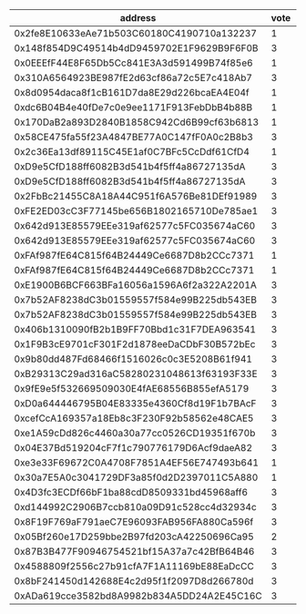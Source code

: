 address|vote|timestamp|signature
---|---|---|---
0x2fe8E10633eAe71b503C60180C4190710a132237|1|1600182931|0xc0a3185346ca4852e5f06fa44495681214f4df26800c53a24775c6414b2608c96f77c940e580d3161ae6b0da332f5829c7d7943aa5eb87b746d89081a1bf73291b
0x148f854D9C49514b4dD9459702E1F9629B9F6F0B|3|1600183517|0x80b8bd65c8c14066e0583e780272975c5041a97c7f991694fb5d8e7cd565464e073ab5d373b8776a625c4652ef293f55079bfffe8cc323095fd0dfa294bc77bf1b
0x0EEEfF44E8F65Db5Cc841E3A3d591499B74f85e6|1|1600183552|0x3cddb0abe7275a2b24dd3d40f718e81c4d87b2d14e3b109fdb784a6cb1cc89d44c8f238782481eb640206630558a96ac47b55dd55a208a5fa611cbdb48b324001c
0x310A6564923BE987fE2d63cf86a72c5E7c418Ab7|3|1600183609|0x986cbac34fef75948db049567f028ef91433bcecaa36cdbdd3b75b28d8385efc5e0c66285762803bee907b18756177d3f64f464b37841ca9f85418cfdbe4e1b91b
0x8d0954daca8f1cB161D7da8E29d226bcaEA4E04f|1|1600184260|0x52012d8d2f75ad5143fc7831498af867f177f87a13de2ec36c07a394b230af936ba77541c9456effc6395d3c0e49a1ea1e2a11c38ba457a489528c0f591949ae1c
0xdc6B04B4e40fDe7c0e9ee1171F913FebDbB4b88B|1|1600184810|0x6a9e259f2281a01d63cb27c5f10e2b0bd4be848d544f447011e9edc0a4eefedf4a9635a0a84d45b914c8b8091559684c9170d50d82f6e6db4ad0c29dba76d4941c
0x170DaB2a893D2840B1858C942Cd6B99cf63b6813|1|1600185133|0x9cfc354ec1fa1647ea1044c685f156c1a1a3372aea76cbf0c7c265d6777c41ff214a014b76a6bd605250441bc4d09461166bcebe11922a6a779f70bca35af6eb1b
0x58CE475fa55f23A4847BE77A0C147fF0A0c2B8b3|3|1600185207|0xe6d06964168ed6431486058b5838011d176ff50623a0be98c2f8aaa6ee0caac108d80c42d7832bcc339691019378096c7f6105b157415fc983d1dcc44fa8980b1c
0x2c36Ea13df89115C45E1af0C7BFc5CcDdf61CfD4|1|1600185213|0x1e54277936b840b48dae2c649f8e4ab37b8b866218859bc88b1644827a8504092a89f44db27654a4177136a8fa49a9d9273682f0ac59a802a2b58ceeb82b049f1b
0xD9e5CfD188ff6082B3d541b4f5ff4a86727135dA|3|1600185642|0xccbdb031cb0fd4d5d237c6284ba0dcf731a811b1adba9bf3a26c1a47bf136e527cda9be2a8b2ba1d29070aeebb436f948da90d93fe3c733c8eec4240e758e95a1c
0xD9e5CfD188ff6082B3d541b4f5ff4a86727135dA|3|1600185803|0x6360691d37d3cbd028695b5ae21c19c6e947203c8258e8f7836ebec417765b5b05b99a97c11238e29cdfc23f8bfbbe20936fb54a11bf1fcea951ee495f03d2931c
0x2FbBc21455C8A18A44C951f6A576Be81DEf91989|3|1600186140|0x4befcae7412686e25b2bcb52a9cb664b823e03bf93cb8c97158a231eee0991600bd99c72db5efd65ba3c66289f44ca274a8ede41e9abd51f98f646d8288671ec1b
0xFE2ED03cC3F77145be656B1802165710De785ae1|3|1600188147|0xd2a40f85509a50dcb132a70e7853fa60de3a6d004e0737b1801077a050adde4c056c625b109f7e4e46a6b2aa9414da9641cceea1fc5dd5935ca1a99c8e148e701b
0x642d913E85579EEe319af62577c5FC035674aC60|3|1600189305|0x9d5bbef7d125cc19995fe429837268a0cff5d8512116da3a507795fa1b034f2316ccb5b7f2445550a87cffb8673d1c7dfea47072b5ef46361ec90860b288c76c1b
0x642d913E85579EEe319af62577c5FC035674aC60|3|1600189468|0x3652ec9aee916c0d422944218de9a767e5e71dbc81b95675da71b7e51c68ec2d6b6707d949cc09eae87cb9295f49ae58dd2049e2a80bc42164eb5e318b181c311c
0xFAf987fE64C815f64B24449Ce6687D8b2CCc7371|1|1600189584|0x358164810d8a96de8b7046b1b80f8f3cc13fe2c1a82b0d22ec39439a2e226ccd79428a27c1144d8c32047abe285e653d8cef5be65a3e5260ad8035bea4114a1b1c
0xFAf987fE64C815f64B24449Ce6687D8b2CCc7371|1|1600189726|0x0cba1d063ac60f28fddf8d5146986c85fe9a7b6161959c79f743b96044f527532a17693c37b54bf0a79d3bea55e0d34067f328b6339ca40ad72c8b1da59784c31b
0xE1900B6BCF663BFa16056a1596A6f2a322A2201A|3|1600195772|0x28ea319a5172304ba936b37f637c2f9bb4b6924a98594a4af03bb92bd62d0cfc20e331f593b60e46ea3ec40da3bfba9a0604d3a28bfaafaea21e1fa10637e3ab1b
0x7b52AF8238dC3b01559557f584e99B225db543EB|3|1600199926|0x1ef88568b2ecf934dd909622c0296dd94b53e6e648b563d8fa89c25142165a320003444de9803ba9e463c74f96d2eb444c43e26c6c9ef67a6833b628100e1d761b
0x7b52AF8238dC3b01559557f584e99B225db543EB|3|1600200024|0xc10428fb46c8e51243352cc9519cafc104e14390a4232d81d9550e4dd90ff11d36919c22a07133b9198fcf3651dd21764725757e648657f804ca64dbd6e3f1921b
0x406b1310090fB2b1B9FF70Bbd1c31F7DEA963541|3|1600204159|0xa4ae0de91eca5ba9034e4ae459d9bba9ddf0099d749e88042d6c76e8e84e83ec24e52bbcd3b9852090a7055dbebefb1ef0e2220b62a112920d41dd799a8e04011c
0x1F9B3cE9701cF301F2d1878eeDaCDbF30B572bEc|3|1600209427|0x51dee24adc444ac09eaf15b89a0298cabd41a4c55fd951a8390b477c82a9b88f4f7402aa6eb6b7895488517eda4f6976e64858977247f6025ff0893bdacdf0d51b
0x9b80dd487Fd68466f1516026c0c3E5208B61f941|3|1600211765|0x49b653b824af81280b81c928bd0f5b49c3b2db7a86a5190b93edec422227095c5d30be990d35faff9243dd6b403a9c9158cdad19c0e4d8e742d1735dfa5dc14f1b
0xB29313C29ad316aC58280231048613f63193F33E|3|1600217259|0x081d01e3fd2b0de748cf13b25e651207e14657169829e695fe19ae603d0145a351ec613cbc0685e2dc3e2d7130554e8e459636e368ce5ff492c7dca24c97da651c
0x9fE9e5f532669509030E4fAE68556B855efA5179|3|1600217652|0xf270b64ed08f83149f0479b37e4e1e77c31265729a300633fb5c948311c6fbed6392ea961b5a7013f5183f83895e459e39f57cb516084f0f2babe4ab92109bfe1b
0xD0a644446795B04E83335e4360Cf8d19F1b7BAcF|3|1600219277|0x3bc8f466a9b79576377ae944614b685cba6047005f7cee8646e8301c8799bcf63099e447fe9e7463e5f8ee0d2d82dc53514d81be2fabbdf023d9c76e6af36c6f1c
0xcefCcA169357a18Eb8c3F230F92b58562e48CAE5|3|1600220372|0x8b801a7696b6647c15d90942e0856adb16aa9353765e701dd12c8c7d393ff21c2b249cf24eabe6de414d272a425c41102750d1614b3f15848ca344cb37c657ac1c
0xe1A59cDd826c4460a30a77cc0526CD19351f670b|3|1600220985|0x757d698dc9f10a8325e6fa74fc9489a90a9662db987b32b618f081202937bcc512f66990cf9ed10990097cca117802cfaf7a1ec4d33120680bae9cd100e8c0b71b
0x04E37Bd519204cF7f1c790776179D6Acf9daeA82|3|1600231371|0x0e5a18827f10e6ffc223b14daae98c5e5e1f0b8246ecfd9493d0350e98ee555367c071684ae6ccb0deb7884d649acad9fe3a17446ee261e322990adad5ded5131b
0xe3e33F69672C0A4708F7851A4EF56E747493b641|1|1600235605|0x89899d2825dfa9dda492b9fb96daea3b57d30c633082182ac8156210a375b34751e63e6221f4a2387525c40ab19af4c3fcd8ce15a4dd631b04baa052629ed3e51b
0x30a7E5A0c3041729DF3a85f0d2D2397011C5A880|1|1600236858|0x778aac5f11d39ea1bd1cda3212fbffb405cf615c80be92dec2fdcdb28d107d917871a5480bdc2b9de0a0e87f3ec02b72ad3c72d6d65b9ff747a8ce11abef3e841c
0x4D3fc3ECDf66bF1ba88cdD8509331bd45968aff6|3|1600237379|0x4c04ee32a5967cb3b2f96a215f1640cb362c31b799c357d54e3ce79b747450ab697c2468c10635b229cc8eca24520cceef00f2c9dd22ddd8007317a55e2b24ca1b
0xd144992C2906B7ccb810a09D91c528cc4d32934c|3|1600242615|0xadffd63412f78d085871c0a4ec19772c744e2ea120d0a2d73773da0a43e435df04a9f7bf8e0b6dc31e780772b88b435307dc93500eb2ab9a8e7df3719f36ca161b
0x8F19F769aF791aeC7E96093FAB956FA880Ca596f|3|1600243958|0x7d1907f51bc5210cfe5d74a5cf7753fd3343de46c807d7d9e5e7c01de9dd63a162d53d3f79627495d4700296eaa220472d1abf8f6abb185ad95fdc8e4e1c99e01b
0x05Bf260e17D259bbe2B97fd203cA42250696Ca95|2|1600244123|0xaa373483075ea841f7c6d7bd82eb527f75cd73b171ce790b2a14ec43cc9f1a00697ac09c67f144e1247acef5e2b91635653c24581969546de620096e5c3bbcda1b
0x87B3B477F90946754521bf15A37a7c42BfB64B46|3|1600244551|0x19dde0ecb726b3dce6a177df1f49a4af724d6f183f9265243f7a883c57ec07a26803017e5d40635ce1fb20f757b476ac8a248b57cb31cca18bfbf7a6b8e88f9f1b
0x4588809f2556c27b91cfA7F1A11169bE88EaDcCC|3|1600251444|0xf2680fc7e8b6ed93bacd8f59bf73b39b451af1936d50e531952ddfae8b568f537c12c25283514bed9f7829f19f54731c5548b1a8ff5ddd8e2d39ddab7ed901cb1c
0x8bF241450d142688E4c2d95f1f2097D8d266780d|3|1600256194|0xcb19d8765428e1f82bf90e67531b93568ad2506a1b1e33a08cc658cb85f023927aa67777a833ae9d0760ac3cb1357d908ce48ca7b1f15b57e703e545a04884261b
0xADa619cce3582bd8A9982b834A5DD24A2E45C16C|3|1600260656|0x52dcdcb7cf292a60c97485f98eb4d81043563161a2378a8ed5758cf46922894c4e8d1f09680006e87f41ca0ab22d727e71523d41ec1c4006eb9277434f46c2bd1c